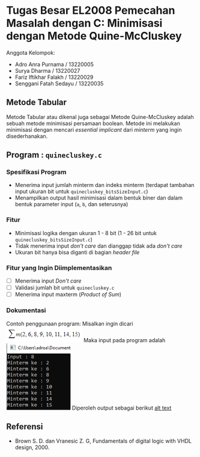# Tugas Besar EL2008 Pemecahan Masalah dengan C: Minimisasi dengan Metode Quine-McCluskey

Anggota Kelompok:
- Adro Anra Purnama / 13220005
- Surya Dharma / 13220027
- Fariz Iftikhar Falakh / 13220029
- Senggani Fatah Sedayu / 13220035

## Metode Tabular
Metode Tabular atau dikenal juga sebagai Metode Quine-McCluskey adalah sebuah metode minimisasi persamaan boolean.
Metode ini melakukan minimisasi dengan mencari *essential implicant* dari *minterm* yang ingin disederhanakan. 

## Program : `quinecluskey.c`

### Spesifikasi Program
- Menerima input jumlah minterm dan indeks minterm (terdapat tambahan input ukuran bit untuk `quinecluskey_bitsSizeInput.c`)
- Menampilkan output hasil minimisasi dalam bentuk biner dan dalam bentuk parameter input (`a`, `b`, dan seterusnya)

### Fitur
- Minimisasi logika dengan ukuran 1 - 8 bit (1 - 26 bit untuk `quinecluskey_bitsSizeInput.c`)
- Tidak menerima input *don't care* dan dianggap tidak ada *don't care*
- Ukuran bit hanya bisa diganti di bagian *header file*

### Fitur yang Ingin Diimplementasikan
- [ ] Menerima input *Don't care*
- [ ] Validasi jumlah bit untuk `quinecluskey.c`
- [ ] Menerima input maxterm (*Product of Sum*)

### Dokumentasi
Contoh penggunaan program:
Misalkan ingin dicari ![alt text](https://github.com/DentAlpha/Minimisasi-Quine-McCluskey/blob/main/Dokumentasi/Minterm.png?raw=true)
Maka input pada program adalah
![alt text](https://github.com/DentAlpha/Minimisasi-Quine-McCluskey/blob/main/Dokumentasi/input.png?raw=true)
Diperoleh output sebagai berikut
[alt text](https://github.com/DentAlpha/Minimisasi-Quine-McCluskey/blob/main/Dokumentasi/output.png?raw=true)

## Referensi
-	Brown S. D. dan Vranesic Z. G, Fundamentals of digital logic with VHDL design, 2000.
